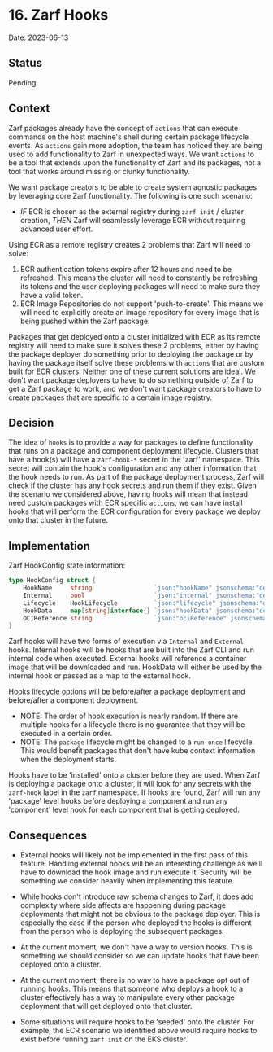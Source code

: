 # 16. Zarf Hooks

Date: 2023-06-13

## Status

Pending

## Context

Zarf packages already have the concept of `actions` that can execute commands on the host machine's shell during certain package lifecycle events. As `actions` gain more adoption, the team has noticed they are being used to add functionality to Zarf in unexpected ways.  We want `actions` to be a tool that extends upon the functionality of Zarf and its packages, not a tool that works around missing or clunky functionality.


We want package creators to be able to create system agnostic packages by leveraging core Zarf functionality. The following is one such scenario:

- _IF_ ECR is chosen as the external registry during `zarf init` / cluster creation, _THEN_ Zarf will seamlessly leverage ECR without requiring advanced user effort.

Using ECR as a remote registry creates 2 problems that Zarf will need to solve:
 1. ECR authentication tokens expire after 12 hours and need to be refreshed. This means the cluster will need to constantly be refreshing its tokens and the user deploying packages will need to make sure they have a valid token.
 2. ECR Image Repositories do not support 'push-to-create'. This means we will need to explicitly create an image repository for every image that is being pushed within the Zarf package.

Packages that get deployed onto a cluster initialized with ECR as its remote registry will need to make sure it solves these 2 problems, either by having the package deployer do something prior to deploying the package or by having the package itself solve these problems with `actions` that are custom built for ECR clusters. Neither one of these current solutions are ideal. We don't want package deployers to have to do something outside of Zarf to get a Zarf package to work, and we don't want package creators to have to create packages that are specific to a certain image registry.


## Decision

The idea of `hooks` is to provide a way for packages to define functionality that runs on a package and component deployment lifecycle. Clusters that have a hook(s) will have a `zarf-hook-*` secret in the 'zarf' namespace. This secret will contain the hook's configuration and any other information that the hook needs to run. As part of the package deployment process, Zarf will check if the cluster has any hook secrets and run them if they exist. Given the scenario we considered above, having hooks will mean that instead need custom packages with ECR specific `actions`, we can have install hooks that will perform the ECR configuration for every package we deploy onto that cluster in the future.


## Implementation

Zarf HookConfig state information:

```go
type HookConfig struct {
	HookName     string                 `json:"hookName" jsonschema:"description=Name of the hook"`
	Internal     bool                   `json:"internal" jsonschema:"description=Internal hooks are run by Zarf itself, not by a plugin"`
	Lifecycle    HookLifecycle          `json:"lifecycle" jsonschema:"description=Lifecycle of the hook"`
	HookData     map[string]interface{} `json:"hookData" jsonschema:"description=Generic data map used for the hook. The data is obtained from a secret in the Zarf namespace"`
	OCIReference string                 `json:"ociReference" jsonschema:"description=Optional OCI reference to the hook image to run"`
}

```

Zarf hooks will have two forms of execution via `Internal` and `External` hooks. Internal hooks will be hooks that are built into the Zarf CLI and run internal code when executed. External hooks will reference a container image that will be downloaded and run. HookData will either be used by the internal hook or passed as a map to the external hook.

Hooks lifecycle options will be before/after a package deployment and before/after a component deployment.
 - NOTE: The order of hook execution is nearly random. If there are multiple hooks for a lifecycle there is no guarantee that they will be executed in a certain order.
 - NOTE: The `package` lifecycle might be changed to a `run-once` lifecycle. This would benefit packages that don't have kube context information when the deployment starts.

Hooks have to be 'installed' onto a cluster before they are used. When Zarf is deploying a package onto a cluster, it will look for any secrets with the `zarf-hook` label in the `zarf` namespace. If hooks are found, Zarf will run any 'package' level hooks before deploying a component and run any 'component' level hook for each component that is getting deployed.


## Consequences

- External hooks will likely not be implemented in the first pass of this feature. Handling external hooks will be an interesting challenge as we'll have to download the hook image and run execute it. Security will be something we consider heavily when implementing this feature.

- While hooks don't introduce raw schema changes to Zarf, it does add complexity where side affects are happening during package deployments that might not be obvious to the package deployer. This is especially the case if the person who deployed the hooks is different from the person who is deploying the subsequent packages.

- At the current moment, we don't have a way to version hooks. This is something we should consider so we can update hooks that have been deployed onto a cluster.

- At the current moment, there is no way to have a package opt out of running hooks. This means that someone who deploys a hook to a cluster effectively has a way to manipulate every other package deployment that will get deployed onto that cluster.

- Some situations will require hooks to be 'seeded' onto the cluster. For example, the ECR scenario we identified above would require hooks to exist before running `zarf init` on the EKS cluster.
